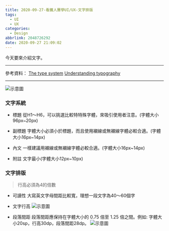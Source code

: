 ```yaml
---
title: 2020-09-27-看鐵人賽學UI/UX-文字排版
tags:
  - UI
  - UX
categories:
  - Design
abbrlink: 2048726292
date: 2020-09-27 21:09:02
---
```

今天要來介紹文字。
<!-- more -->
---
參考資料：
[The type system](https://material.io/design/typography/the-type-system.html#type-scale)
[Understanding typography](https://material.io/design/typography/understanding-typography.html#type-properties)

---
![示意圖](https://i.imgur.com/imBOK0X.png)
### 文字系統
* 標題
從H1～H6，可以挑選比較特特殊字體，來吸引使用者注意。(字體大小96px~20px)

* 副標題
字體大小必須小於標題，而且使用襯線或無襯線字體必較合適。(字體大小16px~14px)

* 內文
一樣建議用襯線或無襯線字體必較合適。(字體大小16px~14px)

* 附註
文字最小(字體大小12px~10px)

### 文字排版
> 行高必須為4的倍數
* 可讀性
大寫英文字母間距比較寬，理想一段文字為40～60個字
* 文字行高
![示意圖](https://i.imgur.com/rxj6dBF.png)

* 段落間距
段落間距應保持在字體大小的 0.75 倍至 1.25 倍之間。例如: 字體大小20sp，行高30dp，段落間距28dp。
![示意圖](https://i.imgur.com/u0zC7lX.png)
